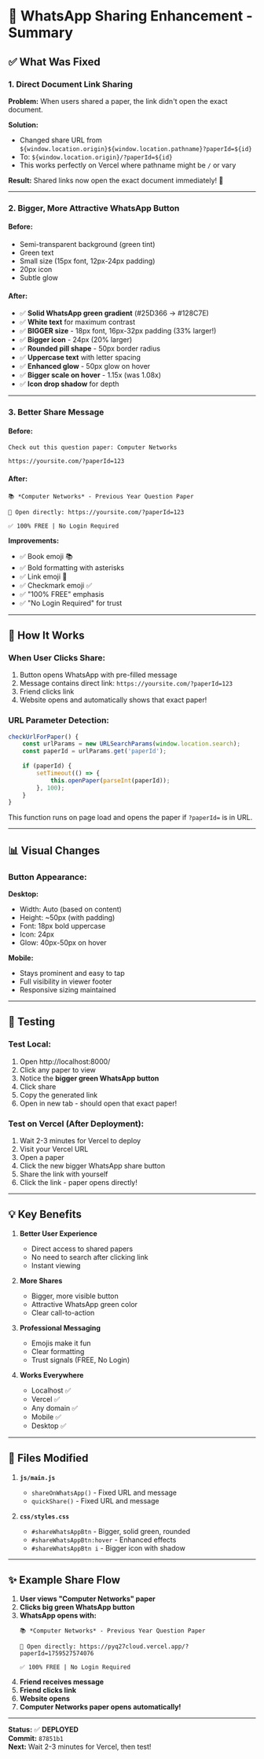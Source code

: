 # 📱 WhatsApp Sharing Enhancement - Summary

## ✅ What Was Fixed

### 1. **Direct Document Link Sharing** 
**Problem:** When users shared a paper, the link didn't open the exact document.

**Solution:**
- Changed share URL from `${window.location.origin}${window.location.pathname}?paperId=${id}` 
- To: `${window.location.origin}/?paperId=${id}`
- This works perfectly on Vercel where pathname might be `/` or vary

**Result:** Shared links now open the exact document immediately! 🎯

---

### 2. **Bigger, More Attractive WhatsApp Button**

#### Before:
- Semi-transparent background (green tint)
- Green text
- Small size (15px font, 12px-24px padding)
- 20px icon
- Subtle glow

#### After:
- ✅ **Solid WhatsApp green gradient** (#25D366 → #128C7E)
- ✅ **White text** for maximum contrast
- ✅ **BIGGER size** - 18px font, 16px-32px padding (33% larger!)
- ✅ **Bigger icon** - 24px (20% larger)
- ✅ **Rounded pill shape** - 50px border radius
- ✅ **Uppercase text** with letter spacing
- ✅ **Enhanced glow** - 50px glow on hover
- ✅ **Bigger scale on hover** - 1.15x (was 1.08x)
- ✅ **Icon drop shadow** for depth

---

### 3. **Better Share Message**

#### Before:
```
Check out this question paper: Computer Networks

https://yoursite.com/?paperId=123
```

#### After:
```
📚 *Computer Networks* - Previous Year Question Paper

🔗 Open directly: https://yoursite.com/?paperId=123

✅ 100% FREE | No Login Required
```

**Improvements:**
- ✅ Book emoji 📚
- ✅ Bold formatting with asterisks
- ✅ Link emoji 🔗
- ✅ Checkmark emoji ✅
- ✅ "100% FREE" emphasis
- ✅ "No Login Required" for trust

---

## 🎯 How It Works

### When User Clicks Share:
1. Button opens WhatsApp with pre-filled message
2. Message contains direct link: `https://yoursite.com/?paperId=123`
3. Friend clicks link
4. Website opens and automatically shows that exact paper!

### URL Parameter Detection:
```javascript
checkUrlForPaper() {
    const urlParams = new URLSearchParams(window.location.search);
    const paperId = urlParams.get('paperId');
    
    if (paperId) {
        setTimeout(() => {
            this.openPaper(parseInt(paperId));
        }, 100);
    }
}
```

This function runs on page load and opens the paper if `?paperId=` is in URL.

---

## 📊 Visual Changes

### Button Appearance:

**Desktop:**
- Width: Auto (based on content)
- Height: ~50px (with padding)
- Font: 18px bold uppercase
- Icon: 24px
- Glow: 40px-50px on hover

**Mobile:**
- Stays prominent and easy to tap
- Full visibility in viewer footer
- Responsive sizing maintained

---

## 🚀 Testing

### Test Local:
1. Open http://localhost:8000/
2. Click any paper to view
3. Notice the **bigger green WhatsApp button**
4. Click share
5. Copy the generated link
6. Open in new tab - should open that exact paper!

### Test on Vercel (After Deployment):
1. Wait 2-3 minutes for Vercel to deploy
2. Visit your Vercel URL
3. Open a paper
4. Click the new bigger WhatsApp share button
5. Share the link with yourself
6. Click the link - paper opens directly!

---

## 💡 Key Benefits

1. **Better User Experience**
   - Direct access to shared papers
   - No need to search after clicking link
   - Instant viewing

2. **More Shares**
   - Bigger, more visible button
   - Attractive WhatsApp green color
   - Clear call-to-action

3. **Professional Messaging**
   - Emojis make it fun
   - Clear formatting
   - Trust signals (FREE, No Login)

4. **Works Everywhere**
   - Localhost ✅
   - Vercel ✅
   - Any domain ✅
   - Mobile ✅
   - Desktop ✅

---

## 🔧 Files Modified

1. **`js/main.js`**
   - `shareOnWhatsApp()` - Fixed URL and message
   - `quickShare()` - Fixed URL and message

2. **`css/styles.css`**
   - `#shareWhatsAppBtn` - Bigger, solid green, rounded
   - `#shareWhatsAppBtn:hover` - Enhanced effects
   - `#shareWhatsAppBtn i` - Bigger icon with shadow

---

## ✨ Example Share Flow

1. **User views "Computer Networks" paper**
2. **Clicks big green WhatsApp button**
3. **WhatsApp opens with:**
   ```
   📚 *Computer Networks* - Previous Year Question Paper

   🔗 Open directly: https://pyq27cloud.vercel.app/?paperId=1759527574076

   ✅ 100% FREE | No Login Required
   ```
4. **Friend receives message**
5. **Friend clicks link**
6. **Website opens**
7. **Computer Networks paper opens automatically!**

---

**Status:** ✅ **DEPLOYED**  
**Commit:** `87851b1`  
**Next:** Wait 2-3 minutes for Vercel, then test!

